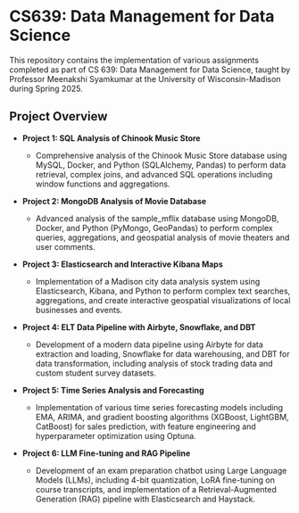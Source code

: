 # CS639: Data Management for Data Science

This repository contains the implementation of various assignments completed as part of CS 639: Data Management for Data Science, taught by Professor Meenakshi Syamkumar at the University of Wisconsin-Madison during Spring 2025.

## Project Overview

- **Project 1: SQL Analysis of Chinook Music Store**
  - Comprehensive analysis of the Chinook Music Store database using MySQL, Docker, and Python (SQLAlchemy, Pandas) to perform data retrieval, complex joins, and advanced SQL operations including window functions and aggregations.

- **Project 2: MongoDB Analysis of Movie Database**
  - Advanced analysis of the sample_mflix database using MongoDB, Docker, and Python (PyMongo, GeoPandas) to perform complex queries, aggregations, and geospatial analysis of movie theaters and user comments.

- **Project 3: Elasticsearch and Interactive Kibana Maps**
  - Implementation of a Madison city data analysis system using Elasticsearch, Kibana, and Python to perform complex text searches, aggregations, and create interactive geospatial visualizations of local businesses and events.

- **Project 4: ELT Data Pipeline with Airbyte, Snowflake, and DBT**
  - Development of a modern data pipeline using Airbyte for data extraction and loading, Snowflake for data warehousing, and DBT for data transformation, including analysis of stock trading data and custom student survey datasets.

- **Project 5: Time Series Analysis and Forecasting**
  - Implementation of various time series forecasting models including EMA, ARIMA, and gradient boosting algorithms (XGBoost, LightGBM, CatBoost) for sales prediction, with feature engineering and hyperparameter optimization using Optuna.

- **Project 6: LLM Fine-tuning and RAG Pipeline**
  - Development of an exam preparation chatbot using Large Language Models (LLMs), including 4-bit quantization, LoRA fine-tuning on course transcripts, and implementation of a Retrieval-Augmented Generation (RAG) pipeline with Elasticsearch and Haystack. 